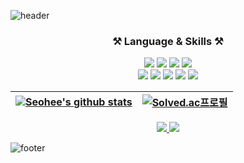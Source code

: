 <!--### Hi there 👋-->

<!--
**seohee-P/seohee-P** is a ✨ _special_ ✨ repository because its `README.md` (this file) appears on your GitHub profile.

Here are some ideas to get you started:

- 🔭 I’m currently working on ...
- 🌱 I’m currently learning ...
- 👯 I’m looking to collaborate on ...
- 🤔 I’m looking for help with ...
- 💬 Ask me about ...
- 📫 How to reach me: ...
- 😄 Pronouns: ...
- ⚡ Fun fact: ...
-->



![header](https://capsule-render.vercel.app/api?type=waving&color=0:30cfd0,100:330867&height=200&text=Welcome%20SeoHee's%20GitHub&fontColor=FFFFFF&fontSize=45&fontAlignY=40)

 <!--
  <h3>👋 Hi! I'm SeoHee 👋</h3>
  My major is <b>Computer Engineering</b>. I'm studying <b>web backend</b>.
 -->
 <h3 align=center>⚒️ Language & Skills ⚒️</h3>
 <p align=center><img src="https://img.shields.io/badge/Python-3776AB?style=flat-square&logo=Python&logoColor=white"/> <img src ="https://img.shields.io/badge/Java-007396.svg?&style=flat-square&logo=OpenJDK&logoColor=white"/> <img src="https://img.shields.io/badge/Django-092E20?style=flat-square&logo=Django"> <img src="https://img.shields.io/badge/Spring-6DB33F?style=flat-square&logo=spring&logoColor=white"> <br><img src="https://img.shields.io/badge/Docker-2496ED?style=flat-square&logo=docker&logoColor=white"> <img src="https://img.shields.io/badge/AWS-232F3E?style=flat-square&logo=amazonaws"> <img src="https://img.shields.io/badge/MySQL-4479A1?style=flat-square&logo=Mysql&logoColor=white"> <img src="https://img.shields.io/badge/MariaDB-003545?style=flat-square&logo=mariadb"> <img src="https://img.shields.io/badge/figma-F24E1E?style=flat-square&logo=figma&logoColor=white"></p>
  

|[![Seohee's github stats](https://github-readme-stats.vercel.app/api?username=seohee-P&theme=vue&rank_icon=github&hide_border=True)](https://github.com/seohee-P) | [![Solved.ac프로필](http://mazassumnida.wtf/api/pastel/generate_badge?boj=almostdone)](https://solved.ac/almostdone)|
|:---:|:---:|
<!--지금은 사용안함.[![Top Langs](https://github-readme-stats.vercel.app/api/top-langs/?username=seohee-P)](https://github.com/seohee-P)-->

<p align=center><a href="https://velog.io/@almostdone"><img src="https://img.shields.io/badge/Velog-20C997?style=flat-square&logo=Velog&&logoColor=white"/> <a href="mailto:p03061180@gmail.com">
        <img src="https://img.shields.io/badge/
        Gmail-EA4335?style=for-the-badge&logo=Gmail&logoColor=white"> </a></p>


![footer](https://capsule-render.vercel.app/api?type=waving&color=0:330867,100:30cfd0&section=footer)
